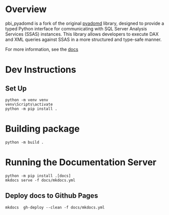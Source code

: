 # Overview

pbi_pyadomd is a fork of the original [pyadomd](https://pypi.org/project/pyadomd/) library, designed to provide a typed Python interface for communicating with SQL Server Analysis Services (SSAS) instances. This library allows developers to execute DAX and XML queries against SSAS in a more structured and type-safe manner.

For more information, see the [docs](https://douglassimonsen.github.io/pbi_pyadomd/)

# Dev Instructions


## Set Up

```shell
python -m venv venv
venv\Scripts\activate
python -m pip install .
```


# Building package

```shell
python -m build .
```

# Running the Documentation Server

```shell
python -m pip install .[docs]
mkdocs serve -f docs/mkdocs.yml
```

## Deploy docs to Github Pages

```shell
mkdocs  gh-deploy --clean -f docs/mkdocs.yml
```